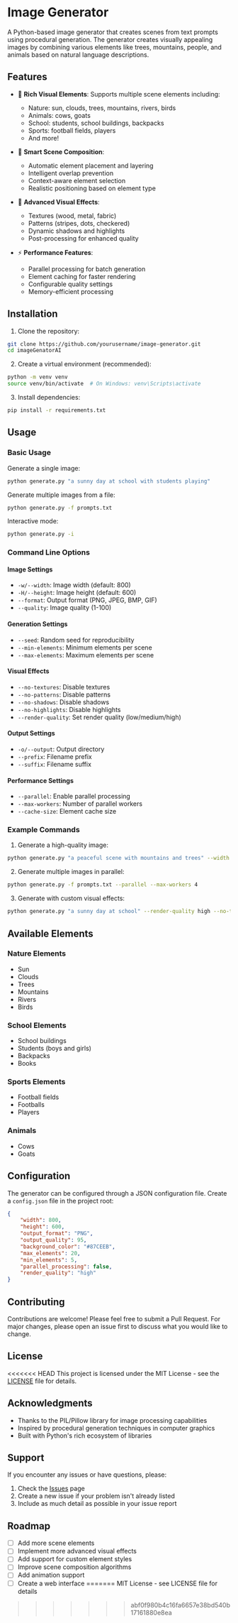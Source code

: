 # Image Generator

A Python-based image generator that creates scenes from text prompts using procedural generation. The generator creates visually appealing images by combining various elements like trees, mountains, people, and animals based on natural language descriptions.

## Features

- 🎨 **Rich Visual Elements**: Supports multiple scene elements including:
  - Nature: sun, clouds, trees, mountains, rivers, birds
  - Animals: cows, goats
  - School: students, school buildings, backpacks
  - Sports: football fields, players
  - And more!

- 🎯 **Smart Scene Composition**:
  - Automatic element placement and layering
  - Intelligent overlap prevention
  - Context-aware element selection
  - Realistic positioning based on element type

- 🎨 **Advanced Visual Effects**:
  - Textures (wood, metal, fabric)
  - Patterns (stripes, dots, checkered)
  - Dynamic shadows and highlights
  - Post-processing for enhanced quality

- ⚡ **Performance Features**:
  - Parallel processing for batch generation
  - Element caching for faster rendering
  - Configurable quality settings
  - Memory-efficient processing

## Installation

1. Clone the repository:
```bash
git clone https://github.com/yourusername/image-generator.git
cd imageGenatorAI
```

2. Create a virtual environment (recommended):
```bash
python -m venv venv
source venv/bin/activate  # On Windows: venv\Scripts\activate
```

3. Install dependencies:
```bash
pip install -r requirements.txt
```

## Usage

### Basic Usage

Generate a single image:
```bash
python generate.py "a sunny day at school with students playing"
```

Generate multiple images from a file:
```bash
python generate.py -f prompts.txt
```

Interactive mode:
```bash
python generate.py -i
```

### Command Line Options

#### Image Settings
- `-w/--width`: Image width (default: 800)
- `-H/--height`: Image height (default: 600)
- `--format`: Output format (PNG, JPEG, BMP, GIF)
- `--quality`: Image quality (1-100)

#### Generation Settings
- `--seed`: Random seed for reproducibility
- `--min-elements`: Minimum elements per scene
- `--max-elements`: Maximum elements per scene

#### Visual Effects
- `--no-textures`: Disable textures
- `--no-patterns`: Disable patterns
- `--no-shadows`: Disable shadows
- `--no-highlights`: Disable highlights
- `--render-quality`: Set render quality (low/medium/high)

#### Output Settings
- `-o/--output`: Output directory
- `--prefix`: Filename prefix
- `--suffix`: Filename suffix

#### Performance Settings
- `--parallel`: Enable parallel processing
- `--max-workers`: Number of parallel workers
- `--cache-size`: Element cache size

### Example Commands

1. Generate a high-quality image:
```bash
python generate.py "a peaceful scene with mountains and trees" --width 1200 --height 800 --quality 95 --format PNG
```

2. Generate multiple images in parallel:
```bash
python generate.py -f prompts.txt --parallel --max-workers 4
```

3. Generate with custom visual effects:
```bash
python generate.py "a sunny day at school" --render-quality high --no-textures
```

## Available Elements

### Nature Elements
- Sun
- Clouds
- Trees
- Mountains
- Rivers
- Birds

### School Elements
- School buildings
- Students (boys and girls)
- Backpacks
- Books

### Sports Elements
- Football fields
- Footballs
- Players

### Animals
- Cows
- Goats

## Configuration

The generator can be configured through a JSON configuration file. Create a `config.json` file in the project root:

```json
{
    "width": 800,
    "height": 600,
    "output_format": "PNG",
    "output_quality": 95,
    "background_color": "#87CEEB",
    "max_elements": 20,
    "min_elements": 5,
    "parallel_processing": false,
    "render_quality": "high"
}
```

## Contributing

Contributions are welcome! Please feel free to submit a Pull Request. For major changes, please open an issue first to discuss what you would like to change.

## License

<<<<<<< HEAD
This project is licensed under the MIT License - see the [LICENSE](LICENSE) file for details.

## Acknowledgments

- Thanks to the PIL/Pillow library for image processing capabilities
- Inspired by procedural generation techniques in computer graphics
- Built with Python's rich ecosystem of libraries

## Support

If you encounter any issues or have questions, please:
1. Check the [Issues](https://github.com/yourusername/image-generator/issues) page
2. Create a new issue if your problem isn't already listed
3. Include as much detail as possible in your issue report

## Roadmap

- [ ] Add more scene elements
- [ ] Implement more advanced visual effects
- [ ] Add support for custom element styles
- [ ] Improve scene composition algorithms
- [ ] Add animation support
- [ ] Create a web interface 
=======
MIT License - see LICENSE file for details 
>>>>>>> abf0f980b4c16fa6657e38bd540b17161880e8ea

